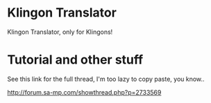 Klingon Translator
==================

Klingon Translator, only for Klingons!

Tutorial and other stuff
==================

See this link for the full thread, I'm too lazy to copy paste, you know..

http://forum.sa-mp.com/showthread.php?p=2733569
